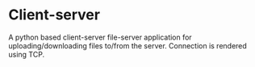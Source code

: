# Client-server
A python based client-server file-server application for uploading/downloading files to/from the server. Connection is rendered using TCP. 

